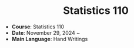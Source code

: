 <div align="center">
  
# Statistics 110

</div>

- **Course**: Statistics 110
- **Date**: November 29, 2024 ~ 
- **Main Language**: Hand Writings
